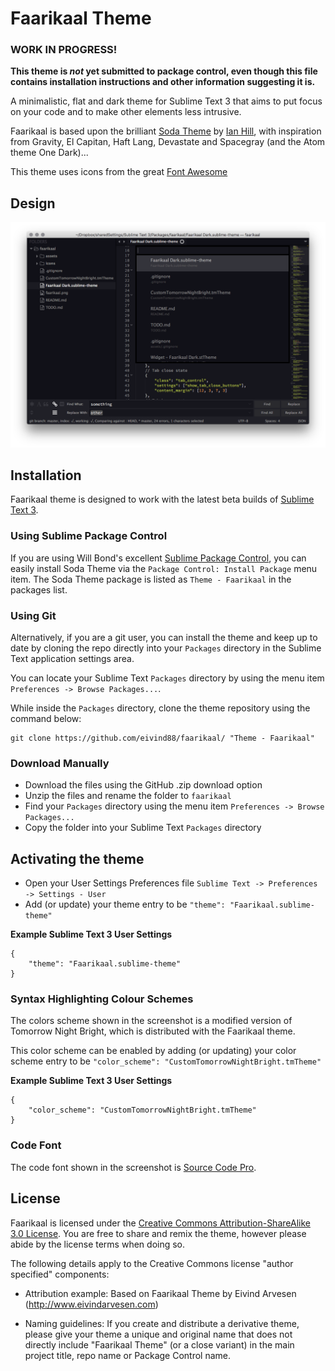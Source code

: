 # Faarikaal Theme

### WORK IN PROGRESS!
**This theme is *not* yet submitted to package control, even though this file contains installation instructions and other information suggesting it is.**

<!-- monochromatic, -->

A minimalistic, flat and dark theme for Sublime Text 3 that aims to put focus on your code and to make other elements less intrusive.

Faarikaal is based upon the brilliant [Soda Theme](https://github.com/buymeasoda/soda-theme) by [Ian Hill](http://buymeasoda.com/), with inspiration from Gravity, El Capitan, Haft Lang, Devastate and Spacegray (and the Atom theme One Dark)...

This theme uses icons from the great [Font Awesome](http://fortawesome.github.io/Font-Awesome/)

<!-- Project site: [http://eivind88.github.io/faarikaal/](http://eivind88.github.io/faarikaal/ -->

## Design

![Faarikaal Theme](faarikaal.png?)

## Installation

Faarikaal theme is designed to work with the latest beta builds of [Sublime Text 3](http://www.sublimetext.com/3).

### Using Sublime Package Control

If you are using Will Bond's excellent [Sublime Package Control](http://wbond.net/sublime_packages/package_control), you can easily install Soda Theme via the `Package Control: Install Package` menu item. The Soda Theme package is listed as `Theme - Faarikaal` in the packages list.

### Using Git

Alternatively, if you are a git user, you can install the theme and keep up to date by cloning the repo directly into your `Packages` directory in the Sublime Text application settings area.

You can locate your Sublime Text `Packages` directory by using the menu item `Preferences -> Browse Packages...`.

While inside the `Packages` directory, clone the theme repository using the command below:

    git clone https://github.com/eivind88/faarikaal/ "Theme - Faarikaal"

### Download Manually

* Download the files using the GitHub .zip download option
* Unzip the files and rename the folder to `faarikaal`
* Find your `Packages` directory using the menu item  `Preferences -> Browse Packages...`
* Copy the folder into your Sublime Text `Packages` directory

## Activating the theme

* Open your User Settings Preferences file `Sublime Text -> Preferences -> Settings - User`
* Add (or update) your theme entry to be `"theme": "Faarikaal.sublime-theme"`

**Example Sublime Text 3 User Settings**

    {
        "theme": "Faarikaal.sublime-theme"
    }

<!--
## Additional Features

### Sidebar Folder Icons

Faarikaal has folder icons by default with Sublime Text.

![Soda Folder Icons](http://buymeasoda.github.com/soda-theme/images/features/sidebar-folder-icons.png)

### Retina Resolution UI

Faarikaal has been designed to take advantage of retina resolution (high-dpi) displays.

![Soda Retina](http://buymeasoda.github.com/soda-theme/images/features/soda-retina.png)

## Bonus Options

-->

### Syntax Highlighting Colour Schemes

The colors scheme shown in the screenshot is a modified version of Tomorrow Night Bright,
which is distributed with the Faarikaal theme.

This color scheme can be enabled by adding (or updating) your color scheme entry to be `"color_scheme": "CustomTomorrowNightBright.tmTheme"`

**Example Sublime Text 3 User Settings**

    {
        "color_scheme": "CustomTomorrowNightBright.tmTheme"
    }

### Code Font

The code font shown in the screenshot is [Source Code Pro](https://github.com/adobe-fonts/source-code-pro).

## License

Faarikaal is licensed under the [Creative Commons Attribution-ShareAlike 3.0 License](http://creativecommons.org/licenses/by-sa/3.0/). You are free to share and remix the theme, however please abide by the license terms when doing so.

The following details apply to the Creative Commons license "author specified" components:

* Attribution example: Based on Faarikaal Theme by Eivind Arvesen (http://www.eivindarvesen.com)

* Naming guidelines: If you create and distribute a derivative theme, please give your theme a unique and original name that does not directly include "Faarikaal Theme" (or a close variant) in the main project title, repo name or Package Control name.

